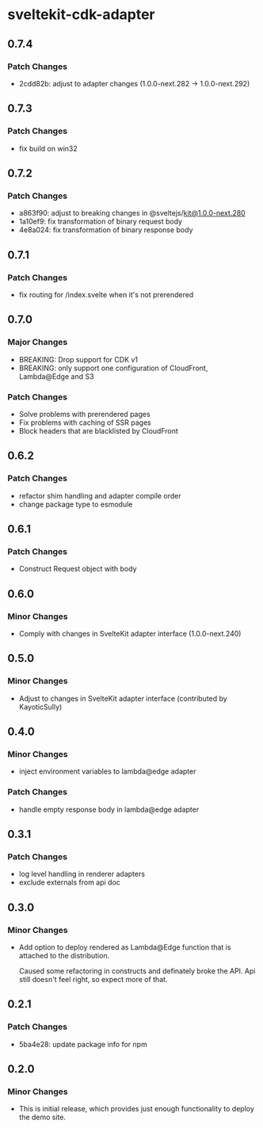 # sveltekit-cdk-adapter

## 0.7.4

### Patch Changes

- 2cdd82b: adjust to adapter changes (1.0.0-next.282 -> 1.0.0-next.292)

## 0.7.3

### Patch Changes

- fix build on win32

## 0.7.2

### Patch Changes

- a863f90: adjust to breaking changes in @sveltejs/kit@1.0.0-next.280
- 1a10ef9: fix transformation of binary request body
- 4e8a024: fix transformation of binary response body

## 0.7.1

### Patch Changes

- fix routing for /index.svelte when it's not prerendered

## 0.7.0

### Major Changes

- BREAKING: Drop support for CDK v1
- BREAKING: only support one configuration of CloudFront, Lambda@Edge and S3

### Patch Changes

- Solve problems with prerendered pages
- Fix problems with caching of SSR pages
- Block headers that are blacklisted by CloudFront

## 0.6.2

### Patch Changes

- refactor shim handling and adapter compile order
- change package type to esmodule

## 0.6.1

### Patch Changes

- Construct Request object with body

## 0.6.0

### Minor Changes

- Comply with changes in SvelteKit adapter interface (1.0.0-next.240)

## 0.5.0

### Minor Changes

- Adjust to changes in SvelteKit adapter interface (contributed by KayoticSully)

## 0.4.0

### Minor Changes

- inject environment variables to lambda@edge adapter

### Patch Changes

- handle empty response body in lambda@edge adapter

## 0.3.1

### Patch Changes

- log level handling in renderer adapters
- exclude externals from api doc

## 0.3.0

### Minor Changes

- Add option to deploy rendered as Lambda@Edge function that is
  attached to the distribution.

  Caused some refactoring in constructs and definately broke the API.
  Api still doesn't feel right, so expect more of that.

## 0.2.1

### Patch Changes

- 5ba4e28: update package info for npm

## 0.2.0

### Minor Changes

- This is initial release, which provides just enough functionality to deploy the demo site.
